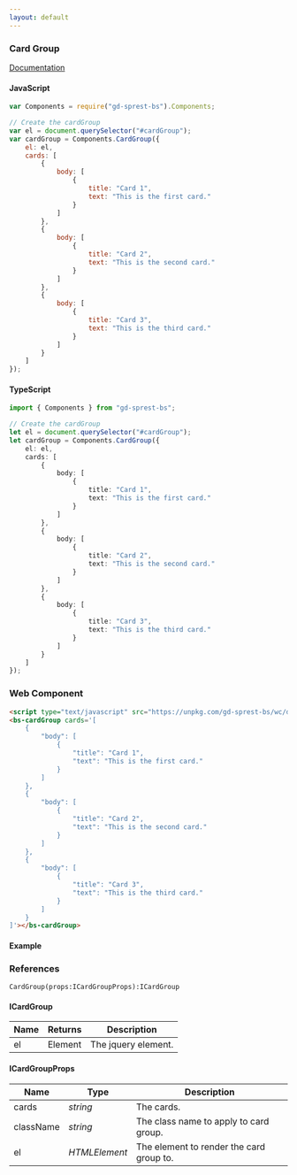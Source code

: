 ```yaml
---
layout: default
---
```


### Card Group
[Documentation](https://getbootstrap.com/docs/4.1/components/card/#card-styles)

<div id="cards"></div>

#### JavaScript
```js
var Components = require("gd-sprest-bs").Components;

// Create the cardGroup
var el = document.querySelector("#cardGroup");
var cardGroup = Components.CardGroup({
    el: el,
    cards: [
        {
            body: [
                {
                    title: "Card 1",
                    text: "This is the first card."
                }
            ]
        },
        {
            body: [
                {
                    title: "Card 2",
                    text: "This is the second card."
                }
            ]
        },
        {
            body: [
                {
                    title: "Card 3",
                    text: "This is the third card."
                }
            ]
        }
    ]
});
```

#### TypeScript

```ts
import { Components } from "gd-sprest-bs";

// Create the cardGroup
let el = document.querySelector("#cardGroup");
let cardGroup = Components.CardGroup({
    el: el,
    cards: [
        {
            body: [
                {
                    title: "Card 1",
                    text: "This is the first card."
                }
            ]
        },
        {
            body: [
                {
                    title: "Card 2",
                    text: "This is the second card."
                }
            ]
        },
        {
            body: [
                {
                    title: "Card 3",
                    text: "This is the third card."
                }
            ]
        }
    ]
});
```

### Web Component

```html
<script type="text/javascript" src="https://unpkg.com/gd-sprest-bs/wc/dist/gd-sprest-bs.js"></script>
<bs-cardGroup cards='[
    {
        "body": [
            {
                "title": "Card 1",
                "text": "This is the first card."
            }
        ]
    },
    {
        "body": [
            {
                "title": "Card 2",
                "text": "This is the second card."
            }
        ]
    },
    {
        "body": [
            {
                "title": "Card 3",
                "text": "This is the third card."
            }
        ]
    }
]'></bs-cardGroup>
```

#### Example

<bs-cardGroup cards='[
    {
        "body": [
            {
                "title": "Card 1",
                "text": "This is the first card."
            }
        ]
    },
    {
        "body": [
            {
                "title": "Card 2",
                "text": "This is the second card."
            }
        ]
    },
    {
        "body": [
            {
                "title": "Card 3",
                "text": "This is the third card."
            }
        ]
    }
]'></bs-cardGroup>

### References

```
CardGroup(props:ICardGroupProps):ICardGroup
```

#### ICardGroup

| Name | Returns | Description |
| --- | --- | --- |
| el | Element | The jquery element. |

#### ICardGroupProps

| Name | Type | Description |
| --- | --- | --- |
| cards | _string_ | The cards. |
| className | _string_ | The class name to apply to card group. |
| el | _HTMLElement_ | The element to render the card group to. |

<script type="text/javascript">
    // Wait for the window to be loaded
    window.addEventListener("load", function() {
        // See if the cards exists
        var cards = document.querySelector("#cards");
        if(cards) {
            // Render the card group
            $REST.Components.CardGroup({
                el: cards,
                cards: [
                    {
                        body: [
                            {
                                title: "Card 1",
                                text: "This is the first card."
                            }
                        ]
                    },
                    {
                        body: [
                            {
                                title: "Card 2",
                                text: "This is the second card."
                            }
                        ]
                    },
                    {
                        body: [
                            {
                                title: "Card 3",
                                text: "This is the third card."
                            }
                        ]
                    }
                ]
            });
        }
    });
</script>